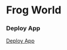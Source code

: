 <h1> Frog World </h1>

<h3> Deploy App </h3>
<a href="https://frogworld.herokuapp.com/">Deploy App</a>